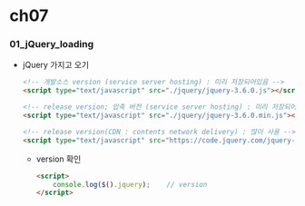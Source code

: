 # ch07

### 01_jQuery_loading

* jQuery 가지고 오기
    ```html
    <!-- 개발소스 version (service server hosting) : 미리 저장되어있음 -->
    <script type="text/javascript" src="./jquery/jquery-3.6.0.js"></script>

    <!-- release version; 압축 버전 (service server hosting) : 미리 저장되어 있음 -->
    <script type="text/javascript" src="./jquery/jquery-3.6.0.min.js"></script>

    <!-- release version(CDN : contents network delivery) : 많이 사용 -->
    <script type="text/javascript" src="https://code.jquery.com/jquery-3.6.0.min.js"></script>
    ```
    * version 확인
        ```html
        <script>
            console.log($().jquery);	// version
        </script>
        ```